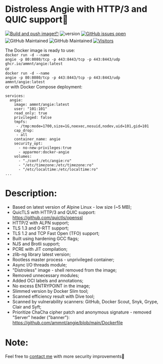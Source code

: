 # Distroless Angie with HTTP/3 and QUIC support🚀

[![Build and push image📦](https://github.com/ammnt/angie/actions/workflows/build.yml/badge.svg)](https://github.com/ammnt/angie/actions/workflows/build.yml)
![version](https://img.shields.io/badge/version-1.8.1-blue)
[![GitHub issues open](https://img.shields.io/github/issues/ammnt/angie.svg)](https://github.com/ammnt/angie/issues)
![GitHub Maintained](https://img.shields.io/badge/open%20source-yes-orange)
![GitHub Maintained](https://img.shields.io/badge/maintained-yes-yellow)
[![Visitors](https://hits.seeyoufarm.com/api/count/incr/badge.svg?url=https%3A%2F%2Fgithub.com%2Fammnt%2Fangie&count_bg=%2379C83D&title_bg=%23555555&icon=&icon_color=%23E7E7E7&title=visitors&edge_flat=false)](https://hits.seeyoufarm.com)

The Docker image is ready to use:<br>
<code>docker run -d --name angie -p 80:8080/tcp -p 443:8443/tcp -p 443:8443/udp ghcr.io/ammnt/angie:latest</code><br>
or<br>
<code>docker run -d --name angie -p 80:8080/tcp -p 443:8443/tcp -p 443:8443/udp ammnt/angie:latest</code><br>
or with Docker Compose deployment:
```
services:
  angie:
    image: ammnt/angie:latest
    user: "101:101"
    read_only: true
    privileged: false
    tmpfs:
     - /tmp:mode=1700,size=1G,noexec,nosuid,nodev,uid=101,gid=101
    cap_drop:
     - all
    container_name: angie
    security_opt:
      - no-new-privileges:true
      - apparmor:docker-angie
    volumes:
      - "./conf:/etc/angie:ro"
      - "/etc/timezone:/etc/timezone:ro"
      - "/etc/localtime:/etc/localtime:ro"
...
```

# Description:

- Based on latest version of Alpine Linux - low size (~5 MB);
- QuicTLS with HTTP/3 and QUIC support:<br>
https://github.com/quictls/openssl
- HTTP/2 with ALPN support;
- TLS 1.3 and 0-RTT support;
- TLS 1.2 and TCP Fast Open (TFO) support;
- Built using hardening GCC flags;
- NJS and Brotli support;
- PCRE with JIT compilation;
- zlib-ng library latest version;
- Rootless master process - unprivileged container;
- Async I/O threads module;
- "Distroless" image - shell removed from the image;
- Removed unnecessary modules;
- Added OCI labels and annotations;
- No excess ENTRYPOINT in the image;
- Slimmed version by Docker Slim tool;
- Scanned efficiency result with Dive tool;
- Scanned by vulnerability scanners: GitHub, Docker Scout, Snyk, Grype, Clair and Syft;
- Prioritize ChaCha cipher patch and anonymous signature - removed "Server" header ("banner"):<br>
https://github.com/ammnt/angie/blob/main/Dockerfile

# Note:

Feel free to <a href="https://github.com/ammnt/angie/issues/new">contact me</a> with more security improvements🙋
